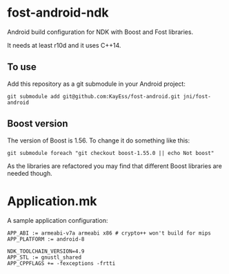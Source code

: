 # fost-android-ndk #

Android build configuration for NDK with Boost and Fost libraries.

It needs at least r10d and it uses C++14.

## To use ##

Add this repository as a git submodule in your Android project:

    git submodule add git@github.com:KayEss/fost-android.git jni/fost-android

## Boost version ##

The version of Boost is 1.56. To change it do something like this:

    git submodule foreach "git checkout boost-1.55.0 || echo Not boost"

As the libraries are refactored you may find that different Boost libraries are needed though.


# Application.mk #

A sample application configuration:

    APP_ABI := armeabi-v7a armeabi x86 # crypto++ won't build for mips
    APP_PLATFORM := android-8

    NDK_TOOLCHAIN_VERSION=4.9
    APP_STL := gnustl_shared
    APP_CPPFLAGS += -fexceptions -frtti
